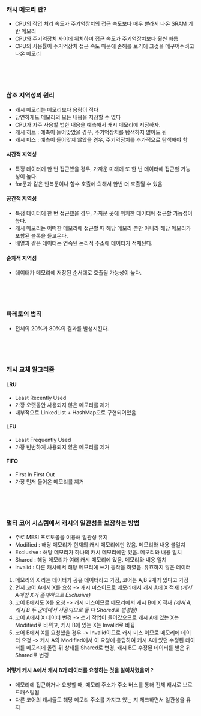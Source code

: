 ### 캐시 메모리 란?

- CPU의 작업 처리 속도가 주기억장치의 접근 속도보다 매우 빨라서 나온 SRAM 기반 메모리
- CPU와 주기억장치 사이에 위치하며 접근 속도가 주기억장치보다 훨씬 빠름
- CPU의 사용률이 주기억장치 접근 속도 때문에 손해를 보기에 그것을 메꾸어주려고 나온 메모리

<br><br><br>

### 참조 지역성의 원리

- 캐시 메모리는 메모리보다 용량이 적다
- 당연하게도 메모리의 모든 내용을 저장할 수 없다
- CPU가 자주 사용할 법한 내용을 예측해서 캐시 메모리에 저장하자.
- 캐시 히트 : 예측이 들어맞았을 경우, 주기억장치를 탐색하지 않아도 됨
- 캐시 미스 : 예측이 들어맞지 않았을 경우, 주기억장치를 추가적으로 탐색해야 함

#### 시간적 지역성

- 특정 데이터에 한 번 접근했을 경우, 가까운 미래에 또 한 번 데이터에 접근할 가능성이 높다.
- for문과 같은 반복문이나 함수 호출에 의해서 한번 더 호출될 수 있음

#### 공간적 지역성

- 특정 데이터에 한 번 접근했을 경우, 가까운 곳에 위치한 데이터에 접근할 가능성이 높다.
- 캐시 메모리는 어떠한 메모리에 접근할 때 해당 메모리 뿐만 아니라 해당 메모리가 포함된 블록을 들고온다.
- 배열과 같은 데이터는 연속된 논리적 주소에 데이터가 적재된다.

#### 순차적 지역성

- 데이터가 메모리에 저장된 순서대로 호출될 가능성이 높다.

<br><br><br>

### 파레토의 법칙

- 전체의 20%가 80%의 결과를 발생시킨다.

<br><br><br>

### 캐시 교체 알고리즘

#### LRU

- Least Recently Used
- 가장 오랫동안 사용되지 않은 메모리를 제거
- 내부적으로 LinkedList + HashMap으로 구현되어있음

#### LFU

- Least Frequently Used
- 가장 빈번하게 사용되지 않은 메모리를 제거

#### FIFO

- First In First Out
- 가장 먼저 들어온 메모리를 제거

<br><br><br>

### 멀티 코어 시스템에서 캐시의 일관성을 보장하는 방법

- 주로 MESI 프로토콜을 이용해 일관성 유지
- Modified : 해당 메모리가 현재의 캐시 메모리에만 있음. 메모리와 내용 불일치
- Exclusive : 해당 메모리가 하나의 캐시 메모리에만 있음. 메모리와 내용 일치
- Shared : 해당 메모리가 여러 캐시 메모리에 있음. 메모리와 내용 일치
- Invalid : 다른 캐시에서 해당 메모리에 쓰기 동작을 하였음. 유효하지 않은 데이터

1. 메모리의 X 라는 데이터가 공유 데이터라고 가정, 코어는 A,B 2개가 있다고 가정
2. 먼저 코어 A에서 X를 요청 -> 캐시 미스이므로 메모리에서 캐시 A에 X 적재 _(캐시 A에만 X가 존재하므로 Exclusive)_
3. 코어 B에서도 X를 요청 -> 캐시 미스이므로 메모리에서 캐시 B에 X 적재 _(캐시 A, 캐시 B 두 군데에서 사용되므로 둘 다 Shared로 변경됨)_
4. 코어 A에서 X 데이터 변경 -> 쓰기 작업이 들어갔으므로 캐시 A에 있는 X는 Modified로 바뀌고, 캐시 B에 있는 X는 Invalid로 바뀜
5. 코어 B에서 X를 요청했을 경우 -> Invalid이므로 캐시 미스 이므로 메모리에 데이터 요청 -> 
캐시 A의 Modified에서 이 요청에 응답하여 캐시 A에 있던 수정된 데이터를 메모리에 올린 뒤 상태를 Shared로 변경, 캐시 B도 수정된 데이터를 받은 뒤 Shared로 변경

#### 어떻게 캐시 A에서 캐시 B가 데이터를 요청하는 것을 알아차렸을까 ?

- 메모리에 접근하거나 요청할 때, 메모리 주소가 주소 버스를 통해 전체 캐시로 브로드캐스팅됨
- 다른 코어의 캐시들도 해당 메모리 주소를 가지고 있는 지 체크하면서 일관성을 유지